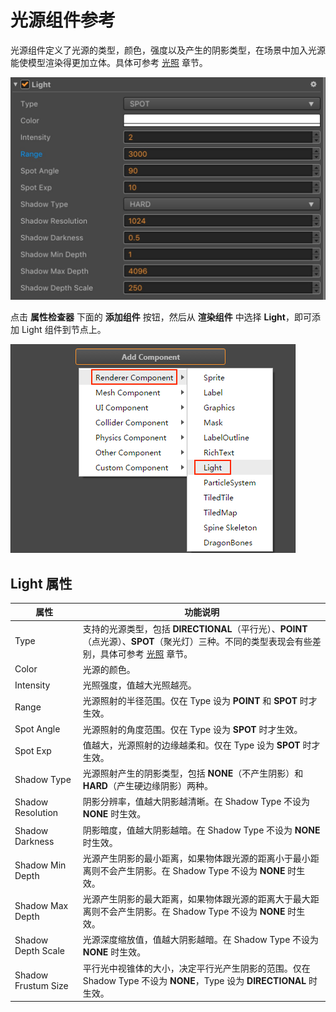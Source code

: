# 光源组件参考

光源组件定义了光源的类型，颜色，强度以及产生的阴影类型，在场景中加入光源能使模型渲染得更加立体。具体可参考 [光照](lighting.md) 章节。

![light-component](img/light-component.jpg)

点击 **属性检查器** 下面的 **添加组件** 按钮，然后从 **渲染组件** 中选择 **Light**，即可添加 Light 组件到节点上。

![](img/add-light.png)

## Light 属性

| 属性 |   功能说明
| -------------- | ----------- |
| Type                | 支持的光源类型，包括 **DIRECTIONAL**（平行光）、**POINT**（点光源）、**SPOT**（聚光灯）三种。不同的类型表现会有些差别，具体可参考 [光照](lighting.md) 章节。
| Color               | 光源的颜色。
| Intensity           | 光照强度，值越大光照越亮。
| Range               | 光源照射的半径范围。仅在 Type 设为 **POINT** 和 **SPOT** 时才生效。
| Spot Angle          | 光源照射的角度范围。仅在 Type 设为 **SPOT** 时才生效。
| Spot Exp            | 值越大，光源照射的边缘越柔和。仅在 Type 设为 **SPOT** 时才生效。
| Shadow Type         | 光源照射产生的阴影类型，包括 **NONE**（不产生阴影）和 **HARD**（产生硬边缘阴影）两种。
| Shadow Resolution   | 阴影分辨率，值越大阴影越清晰。在 Shadow Type 不设为 **NONE** 时生效。
| Shadow Darkness     | 阴影暗度，值越大阴影越暗。在 Shadow Type 不设为 **NONE** 时生效。
| Shadow Min Depth    | 光源产生阴影的最小距离，如果物体跟光源的距离小于最小距离则不会产生阴影。在 Shadow Type 不设为 **NONE** 时生效。
| Shadow Max Depth    | 光源产生阴影的最大距离，如果物体跟光源的距离大于最大距离则不会产生阴影。在 Shadow Type 不设为 **NONE** 时生效。
| Shadow Depth Scale  | 光源深度缩放值，值越大阴影越暗。在 Shadow Type 不设为 **NONE** 时生效。
| Shadow Frustum Size | 平行光中视锥体的大小，决定平行光产生阴影的范围。仅在 Shadow Type 不设为 **NONE**，Type 设为 **DIRECTIONAL** 时生效。
